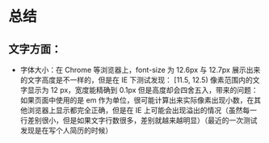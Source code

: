 # 总结

## 文字方面：

- 字体大小：在 Chrome 等浏览器上，font-size 为 12.6px 与 12.7px 展示出来的文字高度是不一样的，但是在 IE 下测试发现： [11.5, 12.5) 像素范围内的文字显示为 12 px，宽度能精确到 0.1px 但是高度却会四舍五入，带来的问题：如果页面中使用的是 em 作为单位，很可能计算出来实际像素出现小数，在其他浏览器上显示都完全正确，但是在 IE 上可能会出现溢出的情况（虽然每一行差别很小，但是如果文字行数很多，差别就越来越明显）（最近的一次测试发现是在写个人简历的时候）